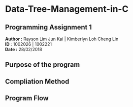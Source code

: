 # Data-Tree-Management-in-C

## Programming Assignment 1
**Author :** Rayson Lim Jun Kai  | Kimberlyn Loh Cheng Lin <br />
**ID     :** 1002026 | 1002221 <br />
**Date   :** 28/02/2018  

## Purpose of the program

## Compliation Method

## Program Flow
